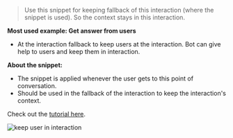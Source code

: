 > Use this snippet for keeping fallback of this interaction (where the snippet is used). So the context stays in this interaction.

**Most used example: Get answer from users**
- At the interaction fallback to keep users at the interaction. Bot can give help to users and keep them in interaction.

**About the snippet:**
- The snippet is applied whenever the user gets to this point of conversation.
- Should be used in the fallback of the interaction to keep the interaction's context.

Check out the [tutorial here](http://docs.wingbot.ai/context/AnswerTheQuestion/AnswerTheQuestion.html).

![keep user in interaction](https://github.com/wingbotai/wingbot/raw/master/plugins/ai.wingbot.keepInInteraction/keepInInteraction.png)